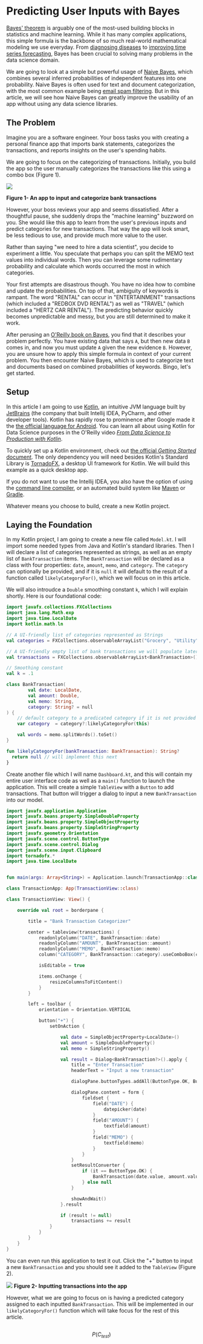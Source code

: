 # Predicting User Inputs with Bayes

[Bayes' theorem](https://en.wikipedia.org/wiki/Bayes%27_theorem) is arguably one of the most-used building blocks in statistics and machine learning. While it has many complex applications, this simple formula is the backbone of so much real-world mathematical modeling we use everyday. From [diagnosing diseases](https://brilliant.org/wiki/bayesian-theory-in-science-and-math/#biomedical-test-results) to [improving time series forecasting](https://multithreaded.stitchfix.com/blog/2016/04/21/forget-arima/), Bayes has been crucial to solving many problems in the data science domain.

We are going to look at a simple but powerful usage of [Naive Bayes](https://en.wikipedia.org/wiki/Naive_Bayes_classifier), which combines several inferred probabilities of independent features into one probability. Naive Bayes is often used for text and document categorization, with the most common example being [email spam filtering](https://en.wikipedia.org/wiki/Naive_Bayes_spam_filtering). But in this article, we will see how Naive Bayes can greatly improve the usability of an app without using any data science libraries.

## The Problem

Imagine you are a software engineer. Your boss tasks you with creating a personal finance app that imports bank statements, categorizes the transactions, and reports insights on the user's spending habits.

We are going to focus on the categorizing of transactions. Initially, you build the app so the user manually categorizes the transactions like this using a combo box (Figure 1).

![](https://i.imgur.com/VOWWP6o.png)

**Figure 1- An app to input and categorize bank transactions**

However, your boss reviews your app and seems dissatisfied. After a thoughtful pause, she suddenly drops the "machine learning" buzzword on you. She would like this app to learn from the user's previous inputs and predict categories for new transactions. That way the app will look smart, be less tedious to use, and provide much more value to the user.

Rather than saying "we need to hire a data scientist", you decide to experiment a little. You speculate that perhaps you can split the MEMO text values into individual words. Then you can leverage some rudimentary probability and calculate which words occurred the most in which categories.

Your first attempts are disastrous though. You have no idea how to combine and update the probabilities. On top of that, ambiguity of keywords is rampant. The word "RENTAL" can occur in "ENTERTAINMENT" transactions (which included a "REDBOX DVD RENTAL") as well as "TRAVEL" (which included a "HERTZ CAR RENTAL"). The predicting behavior quickly becomes unpredictable and messy, but you are still determined to make it work.

After perusing an [O'Reilly book on Bayes](https://www.safaribooksonline.com/library/view/think-bayes/9781491945407/), you find that it describes your problem perfectly. You have existing data that says `A`, but then new data `B` comes in, and now you must update `A` given the new evidence `B`. However, you are unsure how to apply this simple formula in context of your current problem. You then encounter Naive Bayes, which is used to categorize text and documents based on combined probabilities of keywords. Bingo, let's get started.

## Setup

In this article I am going to use [Kotlin](https://kotlinlang.org/), an intuitive JVM language built by [JetBrains](https://www.jetbrains.com/) (the company that built Intellij IDEA, PyCharm, and other developer tools). Kotlin has rapidly rose to prominence after Google made it the [the official language for Android](https://kotlinlang.org/docs/reference/android-overview.html). You can learn all about using Kotlin for Data Science purposes in the O'Reilly video [_From Data Science to Production with Kotlin_](https://www.safaribooksonline.com/library/view/from-data-science/9781491998205/).

To quickly set up a Kotlin environment, check out [the official _Getting Started_ document](https://kotlinlang.org/docs/tutorials/getting-started.html). The only dependency you will need besides Kotlin's Standard Library is [TornadoFX](https://tornadofx.io/), a desktop UI framework for Kotlin. We will build this example as a quick desktop app.

If you do not want to use the Intellij IDEA, you also have the option of using the [command line compiler](https://kotlinlang.org/docs/tutorials/command-line.html), or an automated build system like [Maven](https://kotlinlang.org/docs/reference/using-maven.html) or [Gradle](https://kotlinlang.org/docs/reference/using-gradle.html).

Whatever means you choose to build, create a new Kotlin project.

## Laying the Foundation

In my Kotlin project, I am going to create a new file called `Model.kt`. I will import some needed types from Java and Kotlin's standard libraries. Then I will declare a list of categories represented as strings, as well as an empty list of `BankTransaction` items. The `BankTransaction` will be declared as a class with four properties: `date`, `amount`, `memo`, and `category`. The `category` can optionally be provided, and if it is `null` it will default to the result of a function called `likelyCategoryFor()`, which we will focus on in this article.

We will also introudce a `Double` smoothing constant `k`, which I will explain shortly. Here is our foundational code:

```kotlin
import javafx.collections.FXCollections
import java.lang.Math.exp
import java.time.LocalDate
import kotlin.math.ln

// A UI-friendly list of categories represented as Strings
val categories = FXCollections.observableArrayList("Grocery", "Utility", "Electronics", "Entertainment", "Coffee", "Restaurants","Travel")

// A UI-friendly empty list of bank transactions we will populate later
val transactions = FXCollections.observableArrayList<BankTransaction>()

// Smoothing constant
val k = .1

class BankTransaction(
        val date: LocalDate,
        val amount: Double,
        val memo: String,
        category: String? = null
) {
    // default category to a predicated category if it is not provided
    var category  = category?:likelyCategoryFor(this)

    val words = memo.splitWords().toSet()
}

fun likelyCategoryFor(bankTransaction: BankTransaction): String?
  return null // will implement this next
}
```

Create another file which I will name `Dashboard.kt`, and this will contain my entire user interface code as well as a `main()` function to launch the application. This will create a simple `TableView` with a `Button` to add transactions. That button will trigger a dialog to input a new `BankTransaction` into our model.

```kotlin
import javafx.application.Application
import javafx.beans.property.SimpleDoubleProperty
import javafx.beans.property.SimpleObjectProperty
import javafx.beans.property.SimpleStringProperty
import javafx.geometry.Orientation
import javafx.scene.control.ButtonType
import javafx.scene.control.Dialog
import javafx.scene.input.Clipboard
import tornadofx.*
import java.time.LocalDate


fun main(args: Array<String>) = Application.launch(TransactionApp::class.java, *args)

class TransactionApp: App(TransactionView::class)

class TransactionView: View() {

    override val root = borderpane {

        title = "Bank Transaction Categorizer"

        center = tableview(transactions) {
            readonlyColumn("DATE", BankTransaction::date)
            readonlyColumn("AMOUNT", BankTransaction::amount)
            readonlyColumn("MEMO", BankTransaction::memo)
            column("CATEGORY", BankTransaction::category).useComboBox(categories)

            isEditable = true

            items.onChange {
                resizeColumnsToFitContent()
            }
        }

        left = toolbar {
            orientation = Orientation.VERTICAL

            button("+") {
                setOnAction {

                    val date = SimpleObjectProperty<LocalDate>()
                    val amount = SimpleDoubleProperty()
                    val memo = SimpleStringProperty()

                    val result = Dialog<BankTransaction?>().apply {
                        title = "Enter Transaction"
                        headerText = "Input a new transaction"

                        dialogPane.buttonTypes.addAll(ButtonType.OK, ButtonType.CANCEL)

                        dialogPane.content = form {
                            fieldset {
                                field("DATE") {
                                    datepicker(date)
                                }
                                field("AMOUNT") {
                                    textfield(amount)
                                }
                                field("MEMO") {
                                    textfield(memo)
                                }
                            }
                        }
                        setResultConverter {
                            if (it == ButtonType.OK) {
                                BankTransaction(date.value, amount.value, memo.value)
                            } else null
                        }

                        showAndWait()
                    }.result

                    if (result != null)
                        transactions += result
                }
            }
        }
    }
}
```

You can even run this application to test it out. Click the "+" button to input a new `BankTransaction` and you should see it added to the `TableView` (Figure 2).

![](https://i.imgur.com/lBhtjws.png)
**Figure 2- Inputting transactions into the app**

However, what we are going to focus on is having a predicted category assigned to each inputted `BankTransaction`. This will be implemented in our `likelyCategoryFor()` function which will take focus for the rest of this article. 

##

$$P(C_{test})$$
